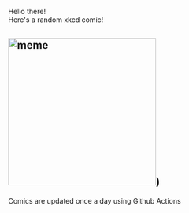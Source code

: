 Hello there! <br>Here's a random xkcd comic!<br>
## <img src="https://imgs.xkcd.com/comics/nihilism.png" alt="meme" width="300"/>)<br>
Comics are updated once a day using Github Actions